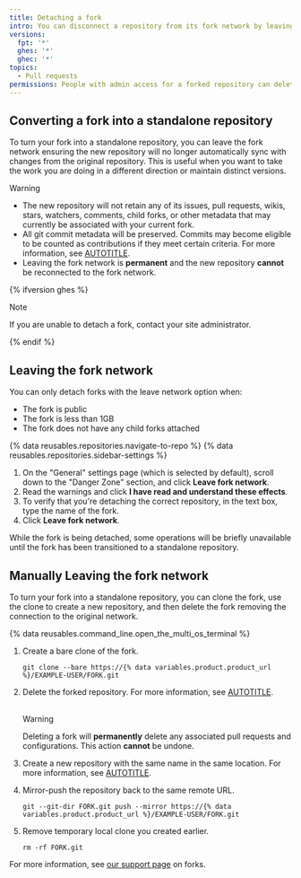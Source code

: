 ```yaml
---
title: Detaching a fork
intro: You can disconnect a repository from its fork network by leaving the network or manually deleting the fork and recreating it without any connection to the original.
versions:
  fpt: '*'
  ghes: '*'
  ghec: '*'
topics:
  - Pull requests
permissions: People with admin access for a forked repository can delete the forked repository.
---
```


## Converting a fork into a standalone repository

To turn your fork into a standalone repository, you can leave the fork network ensuring the new repository will no longer automatically sync with changes from the original repository. This is useful when you want to take the work you are doing in a different direction or maintain distinct versions.

> [!WARNING]
> * The new repository will not retain any of its issues, pull requests, wikis, stars, watchers, comments, child forks, or other metadata that may currently be associated with your current fork.
> * All git commit metadata will be preserved. Commits may become eligible to be counted as contributions if they meet certain criteria. For more information, see [AUTOTITLE](/account-and-profile/setting-up-and-managing-your-github-profile/managing-contribution-settings-on-your-profile/why-are-my-contributions-not-showing-up-on-my-profile#your-local-git-commit-email-isnt-connected-to-your-account).
> * Leaving the fork network is **permanent** and the new repository **cannot** be reconnected to the fork network.

{% ifversion ghes %}

> [!NOTE]
> If you are unable to detach a fork, contact your site administrator.

{% endif %}

## Leaving the fork network

You can only detach forks with the leave network option when:
* The fork is public
* The fork is less than 1GB
* The fork does not have any child forks attached

{% data reusables.repositories.navigate-to-repo %}
{% data reusables.repositories.sidebar-settings %}
1. On the "General" settings page (which is selected by default), scroll down to the "Danger Zone" section, and click **Leave fork network**.
1. Read the warnings and click **I have read and understand these effects**.
1. To verify that you're detaching the correct repository, in the text box, type the name of the fork.
1. Click **Leave fork network**.

While the fork is being detached, some operations will be briefly unavailable until the fork has been transitioned to a standalone repository.

## Manually Leaving the fork network

To turn your fork into a standalone repository, you can clone the fork, use the clone to create a new repository, and then delete the fork removing the connection to the original network.

{% data reusables.command_line.open_the_multi_os_terminal %}
1. Create a bare clone of the fork.

   ```shell
   git clone --bare https://{% data variables.product.product_url %}/EXAMPLE-USER/FORK.git
   ```

1. Delete the forked repository. For more information, see [AUTOTITLE](/repositories/creating-and-managing-repositories/deleting-a-repository).<br><br>

   > [!WARNING]
   > Deleting a fork will **permanently** delete any associated pull requests and configurations. This action **cannot** be undone.

1. Create a new repository with the same name in the same location. For more information, see [AUTOTITLE](/repositories/creating-and-managing-repositories/creating-a-new-repository).
1. Mirror-push the repository back to the same remote URL.

   ```shell
   git --git-dir FORK.git push --mirror https://{% data variables.product.product_url %}/EXAMPLE-USER/FORK.git
   ```

1. Remove temporary local clone you created earlier.

   ```shell
   rm -rf FORK.git
   ```

For more information, see [our support page](https://support.github.com/request/fork) on forks.
